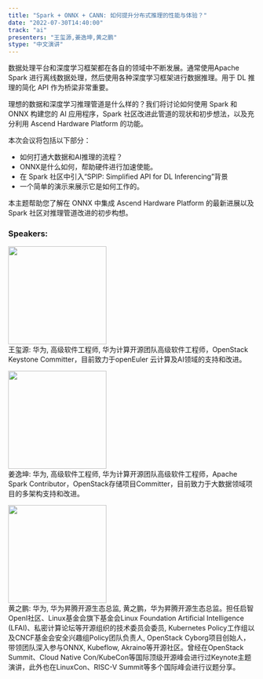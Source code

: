 ```yaml
---
title: "Spark + ONNX + CANN: 如何提升分布式推理的性能与体验？"
date: "2022-07-30T14:40:00"
track: "ai"
presenters: "王玺源,姜逸坤,黄之鹏"
stype: "中文演讲"
---
```

数据处理平台和深度学习框架都在各自的领域中不断发展。通常使用Apache Spark 进行离线数据处理，然后使用各种深度学习框架进行数据推理。用于 DL 推理的简化 API 作为桥梁非常重要。

理想的数据和深度学习推理管道是什么样的？我们将讨论如何使用 Spark 和 ONNX 构建您的 AI 应用程序，Spark 社区改进此管道的现状和初步想法，以及充分利用 Ascend Hardware Platform 的功能。

本次会议将包括以下部分：
- 如何打通大数据和AI推理的流程？
- ONNX是什么如何，帮助硬件进行加速使能。
- 在 Spark 社区中引入“SPIP: Simplified API for DL Inferencing”背景
- 一个简单的演示来展示它是如何工作的。

本主题帮助您了解在 ONNX 中集成 Ascend Hardware Platform 的最新进展以及 Spark 社区对推理管道改进的初步构想。
 ### Speakers: 
 <img src="images/speaker/1201.png" width="200" /><br>王玺源: 华为, 高级软件工程师, 华为计算开源团队高级软件工程师，OpenStack Keystone Committer，目前致力于openEuler 云计算及AI领域的支持和改进。

 <img src="images/speaker/1201_2.png" width="200" /><br>姜逸坤: 华为, 高级软件工程师, 华为计算开源团队高级软件工程师，Apache Spark Contributor，OpenStack存储项目Committer，目前致力于大数据领域项目的多架构支持和改进。

 <img src="images/speaker/1201_3.png" width="200" /><br>黄之鹏: 华为, 华为昇腾开源生态总监, 黄之鹏，华为昇腾开源生态总监。担任启智OpenI社区、Linux基金会旗下基金会Linux Foundation Artificial Intelligence (LFAI)、私密计算论坛等开源组织的技术委员会委员, Kubernetes Policy工作组以及CNCF基金会安全兴趣组Policy团队负责人, OpenStack Cyborg项目创始人，带领团队深入参与ONNX, Kubeflow, Akraino等开源社区。曾经在OpenStack Summit、Cloud Native Con/KubeCon等国际顶级开源峰会进行过Keynote主题演讲，此外也在LinuxCon、RISC-V Summit等多个国际峰会进行议题分享。

 
